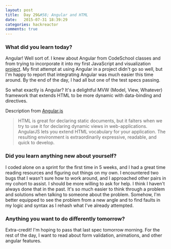 ```yaml
---
layout: post
title:  Day 29&#58; Angular and HTML
date:   2015-07-31 18:39:29
categories: hackreactor
comments: true
---
```


### What did you learn today?

Angular! Well sort of. I knew about Angular from CodeSchool classes and from trying to incorporate it into my first JavaScript and visualization [project](http://databits.io/submission/edx-student-progress-dashboard). My first attempt at using Angular in a project didn't go so well, but I'm happy to report that integrating Angular was much easier this time around. By the end of the day, I had all but one of the test specs passing.

So what exactly is Angular? It's a delightful MVW (Model, View, Whatever) framework that extends HTML to be more dynamic with data-binding and directives.

Description from [Angular.js](https://angularjs.org/)

> HTML is great for declaring static documents, but it falters when we try to use it for declaring dynamic views in web-applications. AngularJS lets you extend HTML vocabulary for your application. The resulting environment is extraordinarily expressive, readable, and quick to develop.



### Did you learn anything new about yourself?

I coded alone on a sprint for the first time in 5 weeks, and I had a great time reading resources and figuring out things on my own. I encountered two bugs that I wasn't sure how to work around, and I approached other pairs in my cohort to assist. I should be more willing to ask for help. I think I haven't always done that in the past. It's so much easier to think through a problem and solutions when talking to someone about the problem. Somehow, I'm better equipped to see the problem from a new angle and to find faults in my logic and syntax as I rehash what I've already attempted.

### Anything you want to do differently tomorrow?

Extra-credit! I'm hoping to pass that last spec tomorrow morning. For the rest of the day, I want to read about form validation, animations, and other angular features.
